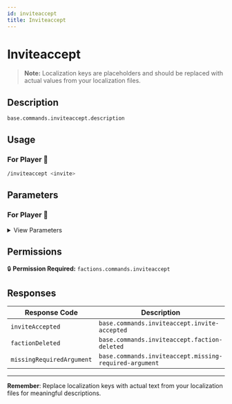 ```yaml
---
id: inviteaccept
title: Inviteaccept
---
```


# Inviteaccept

> **Note:** Localization keys are placeholders and should be replaced with actual values from your localization files.

## Description

`base.commands.inviteaccept.description`

## Usage

### For Player 👤

```bash
/inviteaccept <invite>
```

## Parameters

### For Player 👤

<details>
<summary>View Parameters</summary>

| Parameter | Type | Required | Description |
|-----------|------|----------|-------------|
| invite | FactionInvite | Yes | `base.commands.inviteaccept.arguments.invite.description` |

</details>

## Permissions

🔒 **Permission Required:** `factions.commands.inviteaccept`

## Responses

| Response Code             | Description                                         |
|---------------------------|-----------------------------------------------------|
| `inviteAccepted` | `base.commands.inviteaccept.invite-accepted` |
| `factionDeleted` | `base.commands.inviteaccept.faction-deleted` |
| `missingRequiredArgument` | `base.commands.inviteaccept.missing-required-argument` |

---
**Remember**: Replace localization keys with actual text from your localization files for meaningful descriptions.
